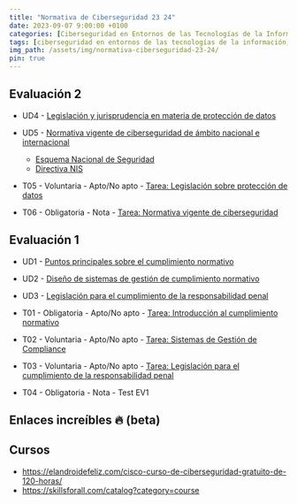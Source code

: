 ```yaml
---
title: "Normativa de Ciberseguridad 23 24"
date: 2023-09-07 9:00:00 +0100
categories: [Ciberseguridad en Entornos de las Tecnologías de la Información, Normativa de Ciberseguridad]
tags: [ciberseguridad en entornos de las tecnologías de la información, normativa de ciberseguridad]
img_path: /assets/img/normativa-ciberseguridad-23-24/
pin: true
---
```


## Evaluación 2

- UD4 - [Legislación y jurisprudencia en materia de protección de datos](/posts/legislacion-jurisprudencia-proteccion-datos)
- UD5 - [Normativa vigente de ciberseguridad de ámbito nacional e internacional](/posts/normativa-nacional-internacional)
  - [Esquema Nacional de Seguridad](/posts/tarea-normativa-vigente-ciberseguridad/)
  - [Directiva NIS](/posts/directiva-nis/)

- T05 - Voluntaria - Apto/No apto - [Tarea: Legislación sobre protección de datos](/posts/tarea-legislacion-proteccion-datos)
- T06 - Obligatoria - Nota - [Tarea: Normativa vigente de ciberseguridad](/posts/tarea-normativa-vigente-ciberseguridad/)

## Evaluación 1

- UD1 - [Puntos principales sobre el cumplimiento normativo](/posts/cumplimiento-normativo)
- UD2 - [Diseño de sistemas de gestión de cumplimiento normativo](/posts/sistemas-gestion-cumplimiento)
- UD3 - [Legislación para el cumplimiento de la responsabilidad penal](/posts/legislacion-cumplimiento-penal)

- T01 - Obligatoria - Apto/No apto - [Tarea: Introducción al cumplimiento normativo](/posts/tarea-introduccion-cumplimiento-normativo)
- T02 - Voluntaria - Apto/No apto - [Tarea: Sistemas de Gestión de Compliance](/posts/tarea-sistemas-gestion-compliance/)
- T03 - Voluntaria - Apto/No apto - [Tarea: Legislación para el cumplimiento de la responsabilidad penal](/posts/tarea-cumplimiento-responsabilidad-penal)
- T04 - Obligatoria - Nota - Test EV1

## Enlaces increíbles 🔥 (beta)

## Cursos

- <https://elandroidefeliz.com/cisco-curso-de-ciberseguridad-gratuito-de-120-horas/>
- <https://skillsforall.com/catalog?category=course>
